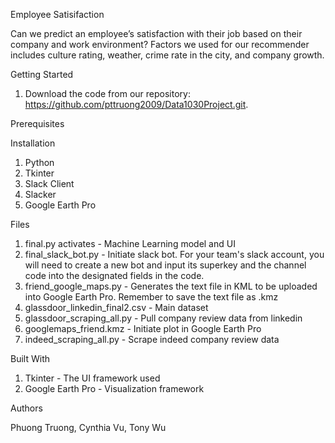 Employee Satisifaction

Can we predict an employee’s satisfaction with their job based on their company and work environment? Factors we used for our recommender includes culture rating, weather, crime rate in the city, and company growth.

Getting Started

1. Download the code from our repository: https://github.com/pttruong2009/Data1030Project.git.

Prerequisites

Installation

1. Python
2. Tkinter
3. Slack Client
4. Slacker
5. Google Earth Pro

Files
1. final.py activates - Machine Learning model and UI
2. final_slack_bot.py - Initiate slack bot. For your team's slack account, you will need to create a new bot and input its superkey and the channel code into the designated fields in the code.
3. friend_google_maps.py - Generates the text file in KML to be uploaded into Google Earth Pro. Remember to save the text file as .kmz 
4. glassdoor_linkedin_final2.csv - Main dataset
5. glassdoor_scraping_all.py - Pull company review data from linkedin
6. googlemaps_friend.kmz	- Initiate plot in Google Earth Pro
7. indeed_scraping_all.py - Scrape indeed company review data


Built With

1. Tkinter - The UI framework used
2. Google Earth Pro - Visualization framework

Authors

Phuong Truong, 
Cynthia Vu, 
Tony Wu
